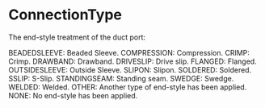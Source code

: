 ConnectionType
==============

The end-style treatment of the duct port:

BEADEDSLEEVE: Beaded Sleeve. 
COMPRESSION: Compression. 
CRIMP: Crimp. 
DRAWBAND: Drawband. 
DRIVESLIP: Drive slip. 
FLANGED: Flanged. 
OUTSIDESLEEVE: Outside Sleeve. 
SLIPON: Slipon. 
SOLDERED: Soldered. 
SSLIP: S-Slip. 
STANDINGSEAM: Standing seam. 
SWEDGE: Swedge. 
WELDED: Welded. 
OTHER: Another type of end-style has been applied.
NONE: No end-style has been applied.
